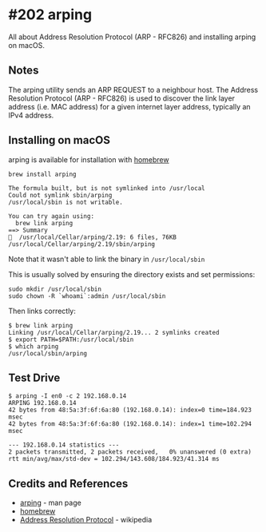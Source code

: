# #202 arping

All about Address Resolution Protocol (ARP - RFC826) and installing arping on macOS.

## Notes

The arping utility sends an ARP REQUEST to a neighbour host.
The Address Resolution Protocol (ARP - RFC826) is used to discover the link layer address (i.e. MAC address) for a given internet layer address, typically an IPv4 address.

## Installing on macOS

arping is available for installation with [homebrew](https://github.com/Homebrew/homebrew)

```
brew install arping

The formula built, but is not symlinked into /usr/local
Could not symlink sbin/arping
/usr/local/sbin is not writable.

You can try again using:
  brew link arping
==> Summary
🍺  /usr/local/Cellar/arping/2.19: 6 files, 76KB
/usr/local/Cellar/arping/2.19/sbin/arping
```

Note that it wasn't able to link the binary in `/usr/local/sbin`

This is usually solved by ensuring the directory exists and set permissions:

```
sudo mkdir /usr/local/sbin
sudo chown -R `whoami`:admin /usr/local/sbin
```

Then links correctly:

```
$ brew link arping
Linking /usr/local/Cellar/arping/2.19... 2 symlinks created
$ export PATH=$PATH:/usr/local/sbin
$ which arping
/usr/local/sbin/arping

```

## Test Drive

```
$ arping -I en0 -c 2 192.168.0.14
ARPING 192.168.0.14
42 bytes from 48:5a:3f:6f:6a:80 (192.168.0.14): index=0 time=184.923 msec
42 bytes from 48:5a:3f:6f:6a:80 (192.168.0.14): index=1 time=102.294 msec

--- 192.168.0.14 statistics ---
2 packets transmitted, 2 packets received,   0% unanswered (0 extra)
rtt min/avg/max/std-dev = 102.294/143.608/184.923/41.314 ms

```

## Credits and References

* [arping](https://linux.die.net/man/8/arping) - man page
* [homebrew](https://github.com/Homebrew/homebrew)
* [Address Resolution Protocol](https://en.wikipedia.org/wiki/Address_Resolution_Protocol) - wikipedia
